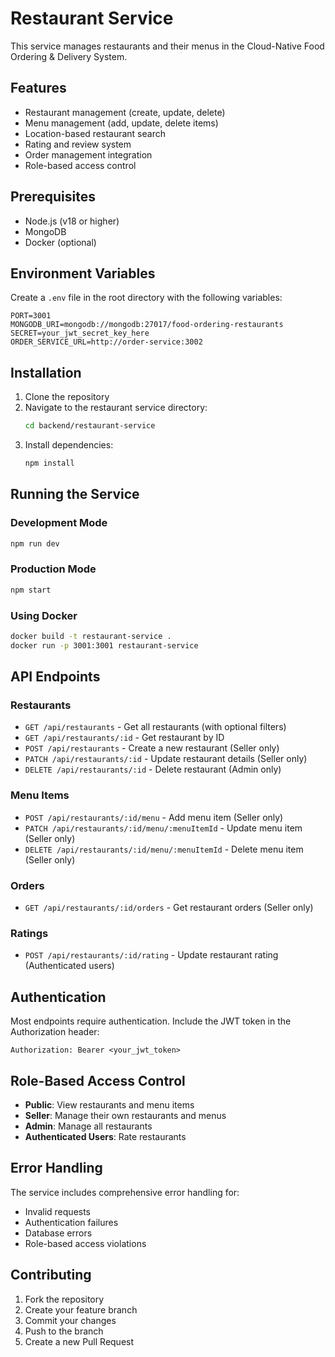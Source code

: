 # Restaurant Service

This service manages restaurants and their menus in the Cloud-Native Food Ordering & Delivery System.

## Features

- Restaurant management (create, update, delete)
- Menu management (add, update, delete items)
- Location-based restaurant search
- Rating and review system
- Order management integration
- Role-based access control

## Prerequisites

- Node.js (v18 or higher)
- MongoDB
- Docker (optional)

## Environment Variables

Create a `.env` file in the root directory with the following variables:

```env
PORT=3001
MONGODB_URI=mongodb://mongodb:27017/food-ordering-restaurants
SECRET=your_jwt_secret_key_here
ORDER_SERVICE_URL=http://order-service:3002
```

## Installation

1. Clone the repository
2. Navigate to the restaurant service directory:
   ```bash
   cd backend/restaurant-service
   ```
3. Install dependencies:
   ```bash
   npm install
   ```

## Running the Service

### Development Mode

```bash
npm run dev
```

### Production Mode

```bash
npm start
```

### Using Docker

```bash
docker build -t restaurant-service .
docker run -p 3001:3001 restaurant-service
```

## API Endpoints

### Restaurants

- `GET /api/restaurants` - Get all restaurants (with optional filters)
- `GET /api/restaurants/:id` - Get restaurant by ID
- `POST /api/restaurants` - Create a new restaurant (Seller only)
- `PATCH /api/restaurants/:id` - Update restaurant details (Seller only)
- `DELETE /api/restaurants/:id` - Delete restaurant (Admin only)

### Menu Items

- `POST /api/restaurants/:id/menu` - Add menu item (Seller only)
- `PATCH /api/restaurants/:id/menu/:menuItemId` - Update menu item (Seller only)
- `DELETE /api/restaurants/:id/menu/:menuItemId` - Delete menu item (Seller only)

### Orders

- `GET /api/restaurants/:id/orders` - Get restaurant orders (Seller only)

### Ratings

- `POST /api/restaurants/:id/rating` - Update restaurant rating (Authenticated users)

## Authentication

Most endpoints require authentication. Include the JWT token in the Authorization header:

```
Authorization: Bearer <your_jwt_token>
```

## Role-Based Access Control

- **Public**: View restaurants and menu items
- **Seller**: Manage their own restaurants and menus
- **Admin**: Manage all restaurants
- **Authenticated Users**: Rate restaurants

## Error Handling

The service includes comprehensive error handling for:

- Invalid requests
- Authentication failures
- Database errors
- Role-based access violations

## Contributing

1. Fork the repository
2. Create your feature branch
3. Commit your changes
4. Push to the branch
5. Create a new Pull Request
